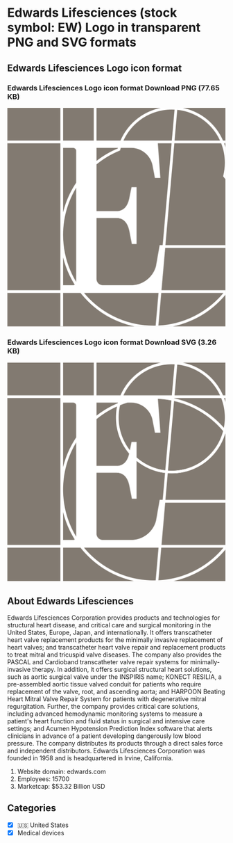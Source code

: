 # Edwards Lifesciences (stock symbol: EW) Logo in transparent PNG and SVG formats

## Edwards Lifesciences Logo icon format

### Edwards Lifesciences Logo icon format Download PNG (77.65 KB)

![Edwards Lifesciences Logo icon format Download PNG (77.65 KB)](/img/orig/EW-01178867.png)

### Edwards Lifesciences Logo icon format Download SVG (3.26 KB)

![Edwards Lifesciences Logo icon format Download SVG (3.26 KB)](/img/orig/EW-79157631.svg)

## About Edwards Lifesciences

Edwards Lifesciences Corporation provides products and technologies for structural heart disease, and critical care and surgical monitoring in the United States, Europe, Japan, and internationally. It offers transcatheter heart valve replacement products for the minimally invasive replacement of heart valves; and transcatheter heart valve repair and replacement products to treat mitral and tricuspid valve diseases. The company also provides the PASCAL and Cardioband transcatheter valve repair systems for minimally-invasive therapy. In addition, it offers surgical structural heart solutions, such as aortic surgical valve under the INSPIRIS name; KONECT RESILIA, a pre-assembled aortic tissue valved conduit for patients who require replacement of the valve, root, and ascending aorta; and HARPOON Beating Heart Mitral Valve Repair System for patients with degenerative mitral regurgitation. Further, the company provides critical care solutions, including advanced hemodynamic monitoring systems to measure a patient's heart function and fluid status in surgical and intensive care settings; and Acumen Hypotension Prediction Index software that alerts clinicians in advance of a patient developing dangerously low blood pressure. The company distributes its products through a direct sales force and independent distributors. Edwards Lifesciences Corporation was founded in 1958 and is headquartered in Irvine, California.

1. Website domain: edwards.com
2. Employees: 15700
3. Marketcap: $53.32 Billion USD


## Categories
- [x] 🇺🇸 United States
- [x] Medical devices
